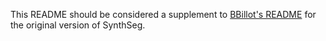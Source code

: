 This README should be considered a supplement to [BBillot's README]() for the original version of SynthSeg.